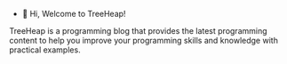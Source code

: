 - 👋 Hi, Welcome to TreeHeap!

TreeHeap is a programming blog that provides the latest programming content to help you improve your programming skills and knowledge with practical examples.
